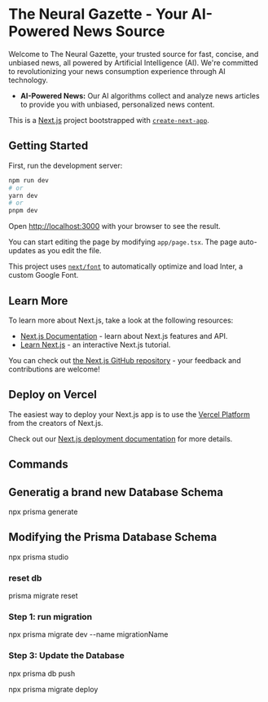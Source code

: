 # The Neural Gazette - Your AI-Powered News Source

Welcome to The Neural Gazette, your trusted source for fast, concise, and unbiased news, all powered by Artificial Intelligence (AI). We're committed to revolutionizing your news consumption experience through AI technology.

- **AI-Powered News:** Our AI algorithms collect and analyze news articles to provide you with unbiased, personalized news content.


This is a [Next.js](https://nextjs.org/) project bootstrapped with [`create-next-app`](https://github.com/vercel/next.js/tree/canary/packages/create-next-app).

## Getting Started

First, run the development server:

```bash
npm run dev
# or
yarn dev
# or
pnpm dev
```

Open [http://localhost:3000](http://localhost:3000) with your browser to see the result.

You can start editing the page by modifying `app/page.tsx`. The page auto-updates as you edit the file.

This project uses [`next/font`](https://nextjs.org/docs/basic-features/font-optimization) to automatically optimize and load Inter, a custom Google Font.

## Learn More

To learn more about Next.js, take a look at the following resources:

- [Next.js Documentation](https://nextjs.org/docs) - learn about Next.js features and API.
- [Learn Next.js](https://nextjs.org/learn) - an interactive Next.js tutorial.

You can check out [the Next.js GitHub repository](https://github.com/vercel/next.js/) - your feedback and contributions are welcome!

## Deploy on Vercel

The easiest way to deploy your Next.js app is to use the [Vercel Platform](https://vercel.com/new?utm_medium=default-template&filter=next.js&utm_source=create-next-app&utm_campaign=create-next-app-readme) from the creators of Next.js.

Check out our [Next.js deployment documentation](https://nextjs.org/docs/deployment) for more details.

## Commands

## Generatig a brand new Database Schema
<!-- deletes everything so dont use -->
npx prisma generate
## Modifying the Prisma Database Schema
<!-- opens up the gui -->
npx prisma studio
### reset db
prisma migrate reset
### Step 1: run migration
<!-- will push new changes in schema -->
npx prisma migrate dev --name migrationName
### Step 3: Update the Database
<!-- will push new changes in schema -->
npx prisma db push
<!-- Try below for production maybe it wont erase-->
npx prisma migrate deploy